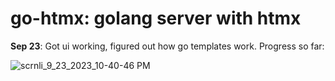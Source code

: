 # go-htmx: golang server with htmx

**Sep 23**: Got ui working, figured out how go templates work. Progress so far:

![scrnli_9_23_2023_10-40-46 PM](https://github.com/Cijin/go-htmx/assets/1990966/72b7d610-42ca-4908-a893-e8c436acd806)
